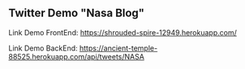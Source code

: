 

## Twitter Demo "Nasa Blog"

Link Demo FrontEnd: https://shrouded-spire-12949.herokuapp.com/

Link Demo BackEnd: https://ancient-temple-88525.herokuapp.com/api/tweets/NASA
